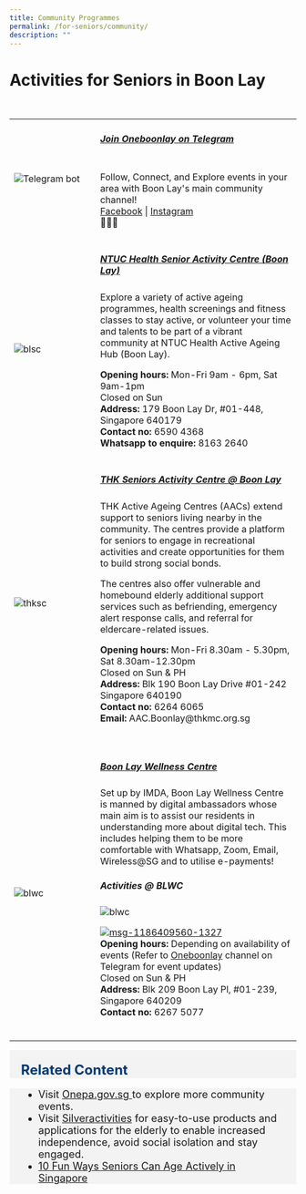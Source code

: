 ```yaml
---
title: Community Programmes
permalink: /for-seniors/community/
description: ""
---
```

# Activities for Seniors in Boon Lay

<br><p></p><table style="width:100%">
  <tbody><tr>
		
</tr><tr>
		<td style="width:30%">
      <img src="https://scontent.fsin4-1.fna.fbcdn.net/v/t39.30808-6/217673923_10159331096063560_2877714396179796440_n.jpg?stp=dst-jpg_p526x296&amp;_nc_cat=100&amp;ccb=1-7&amp;_nc_sid=8bfeb9&amp;_nc_ohc=iAfPiMTBGloAX9JTXRG&amp;_nc_ht=scontent.fsin4-1.fna&amp;oh=00_AfAt30Bo7K4pqgSvqgydP4aQRwO_k14uog12sF-YvoRrEA&amp;oe=64D9E780" alt="Telegram bot">
    </td>	
    <td style="width:70%">
			<h5><b><a href="https://t.me/oneboonlay" target="_blank">Join  Oneboonlay on Telegram</a></b></h5>
   <br>
	Follow, Connect, and Explore events in your area with Boon Lay's main community channel!<br> 
	<a href="https://www.facebook.com/OneBoonLay/" target="_blank">Facebook</a> | 	<a href="https://www.instagram.com/oneboonlay/?hl=en" target="_blank">Instagram</a><br>🌟🏢📲<p></p>
			</td></tr><tr>
    <td style="width:30%">
      <img src="https://assets-prod.ntuchealth.sg/nh/_1200x630_crop_center-center_82_none/Boon-Lay-SAC.jpg?mtime=1634271130" alt="blsc">
    </td>	
    <td style="width:70%">
			<h5><b>	<a href="https://ntuchealth.sg/active-ageing/locations/senior-activity-centre-boon-lay" target="_blank">NTUC Health Senior Activity Centre (Boon Lay)</a> </b></h5>
<p>
Explore a variety of active ageing programmes, health screenings and fitness classes to stay active, or volunteer your time and talents to be part of a vibrant community at NTUC Health Active Ageing Hub (Boon Lay).
</p><p>
			<b> Opening hours:</b> Mon-Fri 9am - 6pm, Sat 9am-1pm 
	<br>Closed on Sun<br>
			<b> Address:</b> 179 Boon Lay Dr, #01-448, Singapore 640179 <br>
			<b> Contact no: </b> 6590 4368 <br>
	<b> Whatsapp to enquire:</b> 8163 2640
	<br></p><p></p></td>
</tr>
		
<tr>
    <td style="width:30%">
      <img src="https://www.thkmc.org.sg/wp-content/uploads/2010/08/Screen-Shot-2015-03-28-at-9.13.44-pm-480x268.png" alt="thksc">
    </td>	
    <td style="width:70%">
      			<h5><b>	<a href="https://www.thkmc.org.sg/services_detail/thk-aac/" target="_blank">THK Seniors Activity Centre @ Boon Lay</a></b></h5>
   <p>
THK Active Ageing Centres (AACs) extend support to seniors living nearby in the community. The centres provide a platform for seniors to engage in recreational activities and create opportunities for them to build strong social bonds. </p><p>
		The centres also offer vulnerable and homebound elderly additional support services such as befriending, emergency alert response calls, and referral for eldercare-related issues.</p><p>
			<b> Opening hours:</b> Mon-Fri 8.30am - 5.30pm, Sat 8.30am-12.30pm 
	<br>Closed on Sun &amp; PH<br>
			<b> Address:</b> Blk 190 Boon Lay Drive #01-242 Singapore 640190 <br>
			<b> Contact no: </b> 6264 6065 <br>
	<b> Email:</b>  AAC.Boonlay@thkmc.org.sg
</p>
    <br></td>
  </tr>
		<tr>
    <td style="width:30%">
      <img src="https://nestia-food.obs.ap-southeast-3.myhuaweicloud.com/201612/13/61de06ec4430f93ebaafad181f734cff.jpg" alt="blwc">
    </td>	
    <td style="width:70%">
      			<h5><b>	<a href="https://www.thkmc.org.sg/services_detail/thk-aac/" target="_blank">Boon Lay Wellness Centre</a></b></h5>
   <p>
Set up by IMDA, Boon Lay Wellness Centre is manned by digital ambassadors whose main aim is to assist our residents in understanding more about digital tech. This includes helping them to be more comfortable with Whatsapp, Zoom, Email, Wireless@SG and to utilise e-payments!
			</p><h5>Activities @ BLWC</h5><img src="https://scontent.fsin7-1.fna.fbcdn.net/v/t39.30808-6/356210954_646666190827852_2487257663277420739_n.jpg?stp=cp6_dst-jpg_p526x296&amp;_nc_cat=104&amp;ccb=1-7&amp;_nc_sid=8bfeb9&amp;_nc_ohc=53FdPwOlrFEAX-4CIM4&amp;_nc_ht=scontent.fsin7-1.fna&amp;oh=00_AfAuLwI8jKruE0VwyudiHsTMz_636_2SzpGrSyk9qs3QzA&amp;oe=64CC8779" alt="blwc">
			<p><a href="https://ibb.co/kqpnYJR"><img border="0" alt="msg-1186409560-1327" src="https://i.ibb.co/F89vGXS/msg-1186409560-1327.jpg"></a><br>
			<b> Opening hours:</b> Depending on availability of events (Refer to <a href="https://t.me/oneboonlay" target="_blank">Oneboonlay</a> channel on Telegram for event updates)
	<br>Closed on Sun &amp; PH<br>
			<b> Address:</b> Blk 209 Boon Lay Pl, #01-239, Singapore 640209 <br>
			<b> Contact no: </b> 6267 5077 <br>
</p><p></p>
    <br></td>
  </tr>
    
  </tbody></table><p></p><p></p>
	
	


<div style="font-size:24px; font-weight: 700; color: #063970; background-color: #f3f3f3; padding: 20px 0px 0px 20px;" class="row"> Related Content</div>
<div style="font-size:18px ;background-color: #f3f3f3; padding: 0px 25px 0px 20px;" class="row">
	<ul>
		<li>Visit <a href="https://www.onepa.gov.sg/events/search?events=&amp;aoi=&amp;sort=rel&amp;outlet=Boon%20Lay%20CC&amp;showAllResults=true" target="_blank">Onepa.gov.sg </a>  to explore more community events.
		</li>
		<li>Visit <a href="https://silveractivities.com/">Silveractivities</a> for easy-to-use products and applications for the elderly to enable increased independence, avoid social isolation and stay engaged. </li>
		<li><a href="https://ntuchealth.sg/elderly-care/resources/ageless-senior/10-fun-ways-seniors-can-age-actively-in-singapore">10 Fun Ways Seniors Can Age Actively in Singapore</a></li>
	</ul>
</div>